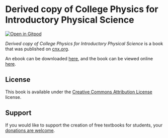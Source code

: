 # Derived copy of College Physics for Introductory Physical Science

[![Open in Gitpod](https://gitpod.io/button/open-in-gitpod.svg)](https://gitpod.io/from-referrer/)

_Derived copy of College Physics for Introductory Physical Science_ is a book that was published on [cnx.org](https://cnx.org/).

An ebook can be downloaded [here](https://github.com/cnx-user-books/cnxbook-derived-copy-of-college-physics-for-introductory-physical-science/releases/latest), and the book can be viewed online [here](https://github.com/cnx-user-books/cnxbook-derived-copy-of-college-physics-for-introductory-physical-science/releases/latest).

## License
This book is available under the [Creative Commons Attribution License](./LICENSE) license.

## Support
If you would like to support the creation of free textbooks for students, your [donations are welcome](https://riceconnect.rice.edu/donation/support-openstax-banner).
